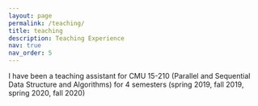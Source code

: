 ```yaml
---
layout: page
permalink: /teaching/
title: teaching
description: Teaching Experience
nav: true
nav_order: 5
---
```


I have been a teaching assistant for CMU 15-210 (Parallel and Sequential Data Structure and Algorithms) for 4 semesters (spring 2019, fall 2019, spring 2020, fall 2020)
